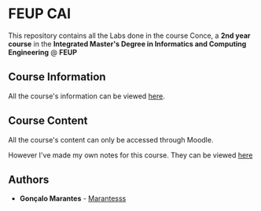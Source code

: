 # FEUP CAl

This repository contains all the Labs done in the course Conce, a **2nd year course** in the **Integrated Master's Degree in Informatics and Computing Engineering** @ **FEUP**

## Course Information

All the course's information can be viewed [here](https://sigarra.up.pt/feup/pt/ucurr_geral.ficha_uc_view?pv_ocorrencia_id=419999).

## Course Content

All the course's content can only be accessed through Moodle.

However I've made my own notes for this course. They can be viewed [here](https://github.com/Marantesss/feup-cal/tree/master/Theory)

## Authors

* **Gonçalo Marantes** - [Marantesss](https://github.com/Marantesss)

